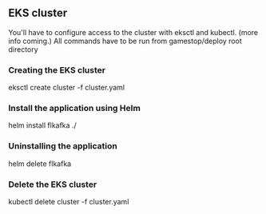 ## EKS cluster
You'll have to configure access to the cluster with eksctl and kubectl.
(more info coming.)
All commands have to be run from gamestop/deploy root directory

### Creating the EKS cluster
eksctl create cluster -f cluster.yaml


### Install the application using Helm
helm install flkafka ./


### Uninstalling the application
helm delete flkafka


### Delete the EKS cluster
kubectl delete cluster -f cluster.yaml